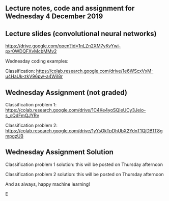 ## Lecture notes, code and assignment for Wednesday 4 December 2019

## Lecture slides (convolutional neural networks)
https://drive.google.com/open?id=1nLZn2XM7yKvYwi-pxr0WDQFXvMcbMMv2

Wednesday coding examples:

Classification: https://colab.research.google.com/drive/1e6WScxVxM-u4HaUk-zkV96pw-a4WiI8r

## Wednesday Assignment (not graded)

Classification problem 1: https://colab.research.google.com/drive/1C4Ke4yoSQIeUCy3Jeio-s_cQdFmQJYRv

Classification problem 2: https://colab.research.google.com/drive/1yYsOkTpDhUbX2YdnT1QjDB1T8gmpgzUB

## Wednesday Assignment Solution

Classification problem 1 solution: this will be posted on Thursday afternoon

Classification problem 2 solution: this will be posted on Thursday afternoon

And as always, happy machine learning!

E
